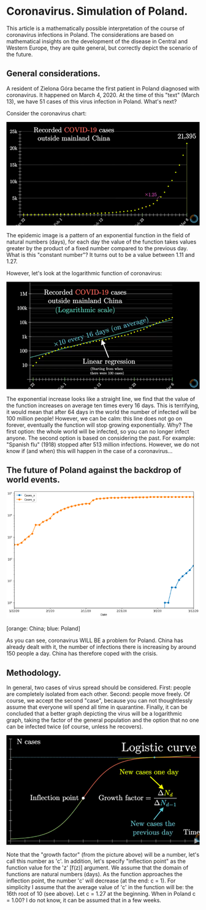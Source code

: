 # Coronavirus. Simulation of Poland.

This article is a mathematically possible interpretation of the course of coronavirus infections in Poland.
The considerations are based on mathematical insights on the development of the disease in Central and Western Europe, they are quite general, but correctly depict the scenario of the future.

## General considerations.

A resident of Zielona Góra became the first patient in Poland diagnosed with coronavirus. It happened on March 4, 2020.
At the time of this "text" (March 13), we have 51 cases of this virus infection in Poland. What's next?

Consider the coronavirus chart:

![picture1](./images/corona1.png)

The epidemic image is a pattern of an exponential function in the field of natural numbers (days), for each day the value of the function takes values greater by the product of a fixed number compared to the previous day. What is this "constant number"? It turns out to be a value between 1.11 and 1.27.

However, let's look at the logarithmic function of coronavirus:

![picture2](./images/corona2.png)

The exponential increase looks like a straight line, we find that the value of the function increases on average ten times every 16 days. This is terrifying, it would mean that after 64 days in the world the number of infected will be 100 million people!  However, we can be calm: this line does not go on forever, eventually the function will stop growing exponentially. Why? The first option: the whole world will be infected, so you can no longer infect anyone. The second option is based on considering the past. For example: "Spanish flu" (1918) stopped after 513 million infections. However, we do not know if (and when) this will happen in the case of a coronavirus...

## The future of Poland against the backdrop of world events.

![china and poland](./images/corona4.png)

[orange: China; blue: Poland]

As you can see, coronavirus WILL BE a problem for Poland. China has already dealt with it, the number of infections there is increasing by around 150 people a day. China has therefore coped with the crisis.

## Methodology.

In general, two cases of virus spread should be considered. First: people are completely isolated from each other. Second: people move freely. Of course, we accept the second "case", because you can not thoughtlessly assume that everyone will spend all time in quarantine.
Finally, it can be concluded that a better graph depicting the virus will be a logarithmic graph, taking the factor of the general population and the option that no one can be infected twice (of course, unless he recovers).

![picture3](./images/corona3.png)

Note that the "growth factor" (from the picture above) will be a number, let's call this number as 'c'. In addition, let's specify "inflection point" as the function value for the 'z' [f(z)] argument. We assume that the domain of functions are natural numbers (days).
As the function approaches the inflection point, the number 'c' will decrease (at the end: c = 1). 
For simplicity I assume that the average value of 'c' in the function will be: the 16th root of 10 (see above). Let c = 1.27 at the beginning. When in Poland c = 1.00? I do not know, it can be assumed that in a few weeks.
